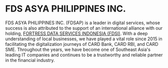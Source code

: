 # FDS ASYA PHILIPPINES INC.

FDS ASYA PHILIPPINES INC. (FDSAP) is a leader in digital services,
whose success is also attributed to the support of an international
alliance with our holding, [FORTRESS DATA SERVICES INDONESIA (FDSI)](https://fds.co.id/).
With a deep understanding of local businesses, we have played a vital
role since 2015 in facilitating the digitalization journeys of CARD Bank, CARD RBI,
and CARD SME. Throughout the years, we have become one  of Southeast Asia's leading
IT companies and continues to be a trustworthy and reliable partner in the financial industry.